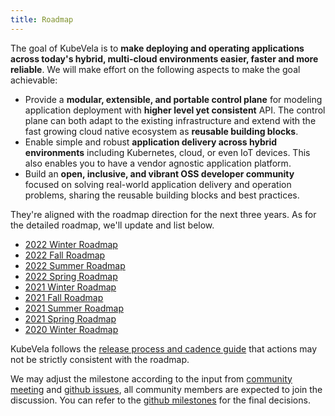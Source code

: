 ```yaml
---
title: Roadmap
---
```


The goal of KubeVela is to **make deploying and operating applications across today's hybrid, multi-cloud environments easier, faster and more reliable**. We will make effort on the following aspects to make the goal achievable:

* Provide a **modular, extensible, and portable control plane** for modeling application deployment with **higher level yet consistent** API. The control plane can both adapt to the existing infrastructure and extend with the fast growing cloud native ecosystem as **reusable building blocks**.
* Enable simple and robust **application delivery across hybrid environments** including Kubernetes, cloud, or even IoT devices. This also enables you to have a vendor agnostic application platform.
* Build an **open, inclusive, and vibrant OSS developer community** focused on solving real-world application delivery and operation problems, sharing the reusable building blocks and best practices.

They're aligned with the roadmap direction for the next three years. As for the detailed roadmap, we'll update and list below.

- [2022 Winter Roadmap](./2022-12-roadmap)
- [2022 Fall Roadmap](./2022-09-roadmap)
- [2022 Summer Roadmap](./2022-06-roadmap)
- [2022 Spring Roadmap](./2022-03-roadmap)
- [2021 Winter Roadmap](./2021-12-roadmap)
- [2021 Fall Roadmap](./2021-09-roadmap)
- [2021 Summer Roadmap](./2021-06-roadmap)
- [2021 Spring Roadmap](./2021-03-roadmap)
- [2020 Winter Roadmap](./2020-12-roadmap)

KubeVela follows the [release process and cadence guide](../contributor/release-process) that actions may not be strictly consistent with the roadmap. 

We may adjust the milestone according to the input from [community meeting](https://github.com/kubevela/community#community-meetings) and [github issues](https://github.com/kubevela/kubevela/issues), all community members are expected to join the discussion. You can refer to the [github milestones](https://github.com/kubevela/kubevela/milestones) for the final decisions.
